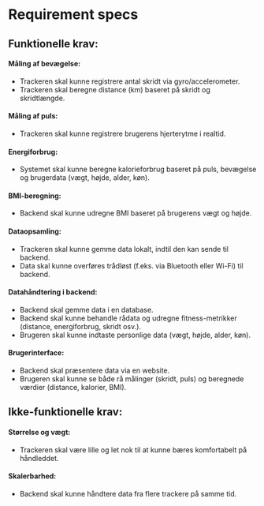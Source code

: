 # Requirement specs
## Funktionelle krav:

#### Måling af bevægelse:
- Trackeren skal kunne registrere antal skridt via gyro/accelerometer.
- Trackeren skal beregne distance (km) baseret på skridt og skridtlængde.

#### Måling af puls:
- Trackeren skal kunne registrere brugerens hjerterytme i realtid.

#### Energiforbrug:
- Systemet skal kunne beregne kalorieforbrug baseret på puls, bevægelse og brugerdata (vægt, højde, alder, køn).

#### BMI-beregning:
- Backend skal kunne udregne BMI baseret på brugerens vægt og højde.

#### Dataopsamling:
- Trackeren skal kunne gemme data lokalt, indtil den kan sende til backend.
- Data skal kunne overføres trådløst (f.eks. via Bluetooth eller Wi-Fi) til backend.

#### Datahåndtering i backend:
- Backend skal gemme data i en database.
- Backend skal kunne behandle rådata og udregne fitness-metrikker (distance, energiforbrug, skridt osv.).
- Brugeren skal kunne indtaste personlige data (vægt, højde, alder, køn).

#### Brugerinterface:
- Backend skal præsentere data via en website.
- Brugeren skal kunne se både rå målinger (skridt, puls) og beregnede værdier (distance, kalorier, BMI).

## Ikke-funktionelle krav:

#### Størrelse og vægt:
- Trackeren skal være lille og let nok til at kunne bæres komfortabelt på håndleddet.

#### Skalerbarhed:
- Backend skal kunne håndtere data fra flere trackere på samme tid.